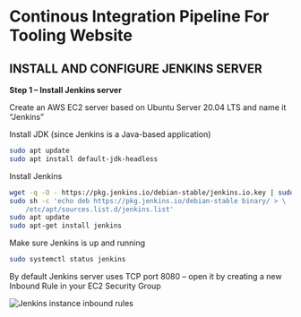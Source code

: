 # Continous Integration Pipeline For Tooling Website

## INSTALL AND CONFIGURE JENKINS SERVER

**Step 1 – Install Jenkins server**

Create an AWS EC2 server based on Ubuntu Server 20.04 LTS and name it “Jenkins”

Install JDK (since Jenkins is a Java-based application)
```bash
sudo apt update
sudo apt install default-jdk-headless
```
Install Jenkins
```bash
wget -q -O - https://pkg.jenkins.io/debian-stable/jenkins.io.key | sudo apt-key add -
sudo sh -c 'echo deb https://pkg.jenkins.io/debian-stable binary/ > \
    /etc/apt/sources.list.d/jenkins.list'
sudo apt update
sudo apt-get install jenkins
```

Make sure Jenkins is up and running
```bash
sudo systemctl status jenkins
```

By default Jenkins server uses TCP port 8080 – open it by creating a new Inbound Rule in your EC2 Security Group

![Jenkins instance inbound rules](https://github.com/SamuelOvuema/Dareyio-pbl/assets/132525203/af01ff9e-f9cd-462c-990c-4616cd45ebee)









































